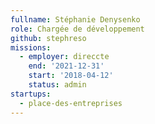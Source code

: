 ```yaml
---
fullname: Stéphanie Denysenko
role: Chargée de développement
github: stephreso
missions:
  - employer: direccte
    end: '2021-12-31'
    start: '2018-04-12'
    status: admin
startups:
  - place-des-entreprises
---
```


